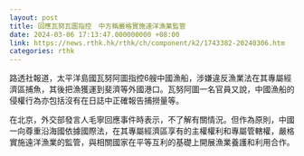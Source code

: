 ```yaml
---
layout: post
title: 回應瓦努瓦圖指控　中方稱嚴格實施遠洋漁業監管
date: 2024-03-06 17:13:47.000000000 +08:00
link: https://news.rthk.hk/rthk/ch/component/k2/1743382-20240306.htm
categories: rthk
---
```


路透社報道，太平洋島國瓦努阿圖指控6艘中國漁船，涉嫌違反漁業法在其專屬經濟區捕魚，其後把漁獲運到斐濟等外國港口。瓦努阿圖一名官員又說，中國漁船的侵權行為亦包括沒有在日誌中正確報告捕撈量等。

在北京，外交部發言人毛寧回應事件時表示，不了解有關情況。但作為原則，中國一向尊重沿海國依據國際法，在其專屬經濟區享有的主權權利和專屬管轄權，嚴格實施遠洋漁業的監管，與相關國家在平等互利的基礎上開展漁業養護和利用合作。
